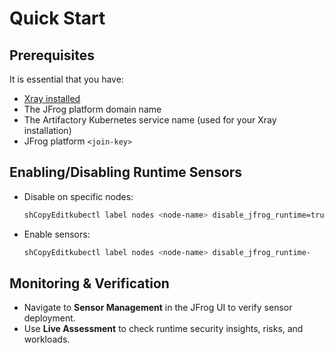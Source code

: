 # Quick Start

## Prerequisites

It is essential that you have:

* [Xray installed](https://jfrog.com/help/r/jfrog-installation-setup-documentation/installing-xray)
* The JFrog platform domain name
* The Artifactory Kubernetes service name (used for your Xray installation)&#x20;
* JFrog platform `<join-key>`

## **Enabling/Disabling Runtime Sensors**

*   Disable on specific nodes:

    ```sh
    shCopyEditkubectl label nodes <node-name> disable_jfrog_runtime=true
    ```
*   Enable sensors:

    ```sh
    shCopyEditkubectl label nodes <node-name> disable_jfrog_runtime-
    ```

## **Monitoring & Verification**

* Navigate to **Sensor Management** in the JFrog UI to verify sensor deployment.
* Use **Live Assessment** to check runtime security insights, risks, and workloads.
